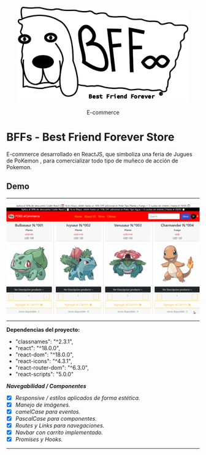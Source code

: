 
<p align="center">
  <p align="center">    
    <img src="https://github.com/JesusRamirezGamarra/CoderHouse_ReactJS/blob/Desafio-07/public/images/Logo_Negro.png" alt="BFFs" height="250">    
  </p>
  <p align="center">
        E-commerce 
  </p>
</p>




# BFFs - Best Friend Forever Store 

E-commerce desarrollado en ReactJS, que simboliza una feria de Jugues de PoKemon , para comercializar todo tipo de muñeco de acción de Pokemon.

## Demo
---
![alt text](https://github.com/JesusRamirezGamarra/CoderHouse_ReactJS/blob/Desafio-07/public/images/BFFs.gif)

---

<i class="icon-cog"></i>**Dependencias del proyecto:**

-   "classnames": "^2.3.1",
-   "react": "^18.0.0",
-   "react-dom": "^18.0.0",
-   "react-icons": "^4.3.1",
-   "react-router-dom": "^6.3.0",
-   "react-scripts": "5.0.0"


**<i class="icon-cog"> Navegabilidad / Componentes**
- [X] Responsive / estilos aplicados de forma estética.
- [X] Manejo de imágenes.
- [X] camelCase para eventos.
- [X] PascalCase para componentes.
- [X] Routes y Links para navegaciones.
- [X] Navbar con carrito implementado.
- [X] Promises y Hooks.

---
